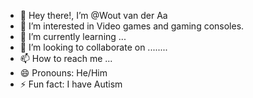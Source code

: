 - 👋 Hey there!, I’m @Wout van der Aa
- 👀 I’m interested in Video games and gaming consoles.
- 🌱 I’m currently learning ...
- 💞️ I’m looking to collaborate on ........
- 📫 How to reach me ...
- 😄 Pronouns: He/Him
- ⚡ Fun fact: I have Autism

<!---
WoutvanderAa/WoutvanderAa is a ✨ special ✨ repository because its `README.md` (this file) appears on your GitHub profile.
You can click the Preview link to take a look at your changes.
--->
